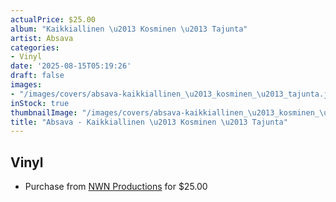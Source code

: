 ```yaml
---
actualPrice: $25.00
album: "Kaikkiallinen \u2013 Kosminen \u2013 Tajunta"
artist: Absava
categories:
- Vinyl
date: '2025-08-15T05:19:26'
draft: false
images:
- "/images/covers/absava-kaikkiallinen_\u2013_kosminen_\u2013_tajunta.jpg"
inStock: true
thumbnailImage: "/images/covers/absava-kaikkiallinen_\u2013_kosminen_\u2013_tajunta-thumb.jpg"
title: "Absava - Kaikkiallinen \u2013 Kosminen \u2013 Tajunta"
---
```


## Vinyl
* Purchase from [NWN Productions](http://shop.nwnprod.com/index.php?route=product/product&path=75&product_id=21587&sort=pd.name&order=ASC) for $25.00
